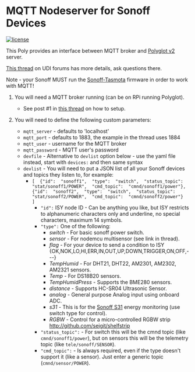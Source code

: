 
# MQTT Nodeserver for Sonoff Devices

[![license](https://img.shields.io/github/license/mashape/apistatus.svg)](https://github.com/exking/udi-mqtt-poly/blob/master/LICENSE)

This Poly provides an interface between MQTT broker and [Polyglot v2](https://github.com/UniversalDevicesInc/polyglot-v2) server.

[This thread](https://forum.universal-devices.com/topic/24538-sonoff/?tab=comments#comment-244571) on UDI forums has more details, ask questions there.

Note - your Sonoff MUST run the [Sonoff-Tasmota](https://github.com/arendst/Sonoff-Tasmota) firmware in order to work with MQTT!

 1. You will need a MQTT broker running (can be on RPi running Polyglot).
	 -  See post #1 in [this thread](https://forum.universal-devices.com/topic/24538-sonoff) on how to setup.

 2. You will need to define the following custom parameters:
	 - `mqtt_server` - defaults to 'localhost' 
	 - `mqtt_port` - defaults to 1883, the example in the thread uses 1884  
	 - `mqtt_user` - username for the MQTT broker  
	 - `mqtt_password` - MQTT user's password  
	 - `devfile` - Alternative to `devlist` option below - use the yaml file instead, start with `devices:` and then same syntax
	 - `devlist` - You will need to put a JSON list of all your Sonoff devices and topics they listen to, for example:
		- `[  {"id":  "sonoff1",  "type":  "switch",  "status_topic":  "stat/sonoff1/POWER",  "cmd_topic":  "cmnd/sonoff1/power"},  {"id":  "sonoff2",  "type":  "switch",  "status_topic":  "stat/sonoff2/POWER",  "cmd_topic":  "cmnd/sonoff2/power"}  ]`
			- `"id":` ISY node ID - Can be anything you like, but ISY restricts to alphanumeric characters only and underline, no special characters, maximum 14 symbols.
			- `"type":` One of the following:
				- *switch* - For basic sonoff power switch.
				- *sensor* - For nodemcu multisensor (see link in thread).
                - *flag* - For your device to send a condition to ISY {OK,NOK,LO,HI,ERR,IN,OUT,UP,DOWN,TRIGGER,ON,OFF,---}
				- *TempHumid* - For DHT21, DHT22, AM2301, AM2302, AM2321 sensors.
				- *Temp* - For DS18B20 sensors.
				- *TempHumidPress* - Supports the BME280 sensors.
				- *distance* - Supports HC-SR04 Ultrasonic Sensor.
				- *analog* - General purpose Analog input using onboard ADC.
				- *s31* - This is for the [Sonoff S31](https://www.itead.cc/sonoff-s31.html) energy monitoring (use switch type for control).
				- *RGBW* - Control for a micro-controlled RGBW strip http://github.com/sejgit/shelfstrip
			- `"status_topic":` - For switch this will be the cmnd topic (like `cmnd/sonoff1/power`), but on sensors this will be the telemetry topic (like `tele/sonoff/SENSOR`).
			- `"cmd_topic":` - Is always required, even if the type doesn't support it (like a sensor).  Just enter a generic topic (`cmnd/sensor/POWER`).

